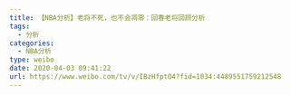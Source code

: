 ```yaml
---
title: 【NBA分析】老将不死，也不会凋零：回春老将回顾分析
tags:
  - 分析
categories:
  - NBA分析
type: weibo
date: 2020-04-03 09:41:22
url: https://www.weibo.com/tv/v/IBzHfptO4?fid=1034:4489551759212548
---
```


<!-- more -->